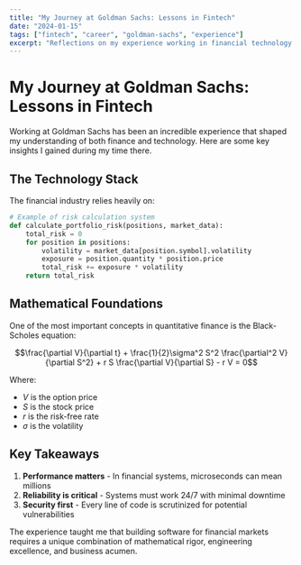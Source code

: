```yaml
---
title: "My Journey at Goldman Sachs: Lessons in Fintech"
date: "2024-01-15"
tags: ["fintech", "career", "goldman-sachs", "experience"]
excerpt: "Reflections on my experience working in financial technology at one of the world's leading investment banks."
---
```


# My Journey at Goldman Sachs: Lessons in Fintech

Working at Goldman Sachs has been an incredible experience that shaped my understanding of both finance and technology. Here are some key insights I gained during my time there.

## The Technology Stack

The financial industry relies heavily on:

```python
# Example of risk calculation system
def calculate_portfolio_risk(positions, market_data):
    total_risk = 0
    for position in positions:
        volatility = market_data[position.symbol].volatility
        exposure = position.quantity * position.price
        total_risk += exposure * volatility
    return total_risk
```

## Mathematical Foundations

One of the most important concepts in quantitative finance is the Black-Scholes equation:

$$\frac{\partial V}{\partial t} + \frac{1}{2}\sigma^2 S^2 \frac{\partial^2 V}{\partial S^2} + r S \frac{\partial V}{\partial S} - r V = 0$$

Where:
- $V$ is the option price
- $S$ is the stock price
- $r$ is the risk-free rate
- $\sigma$ is the volatility

## Key Takeaways

1. **Performance matters** - In financial systems, microseconds can mean millions
2. **Reliability is critical** - Systems must work 24/7 with minimal downtime
3. **Security first** - Every line of code is scrutinized for potential vulnerabilities

The experience taught me that building software for financial markets requires a unique combination of mathematical rigor, engineering excellence, and business acumen.
